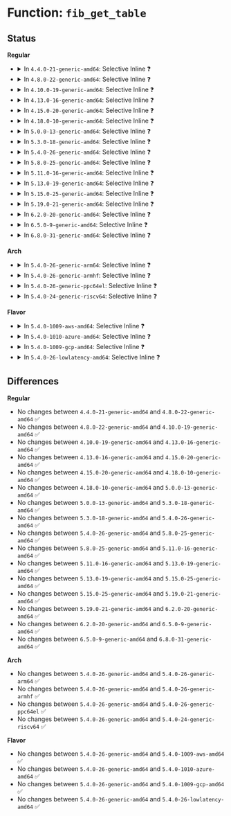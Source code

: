 # Function: <code>fib_get_table</code>

## Status
<b>Regular</b>
<ul>
<li>
<details>
<summary>In <code>4.4.0-21-generic-amd64</code>: Selective Inline ❓</summary>

```c
struct fib_table * fib_get_table(struct net * net, u32 id)
```

```json
{
  "name": "fib_get_table",
  "collision_type": "Unique Global",
  "inline_type": "Selective",
  "funcs": [
    {
      "addr": 18446744071586815678,
      "name": "fib_get_table",
      "external": true,
      "loc": "net/ipv4/fib_frontend.c:115",
      "file": "net/ipv4/fib_frontend.c",
      "inline": "not declared, inlined",
      "caller_inline": [
        "net/ipv4/fib_frontend.c:inet_rtm_delroute",
        "net/ipv4/fib_frontend.c:nl_fib_input",
        "net/ipv4/fib_frontend.c:inet_addr_type",
        "net/ipv4/fib_frontend.c:inet_addr_type_dev_table",
        "net/ipv4/fib_frontend.c:inet_dev_addr_type",
        "net/ipv4/fib_frontend.c:fib_new_table",
        "net/ipv4/fib_frontend.c:fib_unmerge",
        "net/ipv4/fib_frontend.c:ip_rt_ioctl"
      ],
      "caller_func": [
        "net/ipv4/devinet.c:__ip_dev_find",
        "net/ipv4/fib_semantics.c:fib_create_info",
        "net/ipv4/fib_trie.c:fib_route_seq_start",
        "net/ipv4/fib_rules.c:fib4_rule_configure"
      ]
    }
  ],
  "symbols": [
    {
      "addr": 18446744071586818272,
      "name": "fib_get_table",
      "section": ".text",
      "bind": "STB_GLOBAL",
      "size": 80
    }
  ]
}
```
</details>
</li>
<li>
<details>
<summary>In <code>4.8.0-22-generic-amd64</code>: Selective Inline ❓</summary>

```c
struct fib_table * fib_get_table(struct net * net, u32 id)
```

```json
{
  "name": "fib_get_table",
  "collision_type": "Unique Global",
  "inline_type": "Selective",
  "funcs": [
    {
      "addr": 18446744071587266506,
      "name": "fib_get_table",
      "external": true,
      "loc": "net/ipv4/fib_frontend.c:116",
      "file": "net/ipv4/fib_frontend.c",
      "inline": "not declared, inlined",
      "caller_inline": [
        "net/ipv4/fib_frontend.c:nl_fib_input",
        "net/ipv4/fib_frontend.c:inet_rtm_delroute",
        "net/ipv4/fib_frontend.c:ip_rt_ioctl",
        "net/ipv4/fib_frontend.c:inet_addr_type_dev_table",
        "net/ipv4/fib_frontend.c:inet_dev_addr_type",
        "net/ipv4/fib_frontend.c:inet_addr_type",
        "net/ipv4/fib_frontend.c:fib_unmerge",
        "net/ipv4/fib_frontend.c:fib_new_table"
      ],
      "caller_func": [
        "net/ipv4/devinet.c:__ip_dev_find",
        "net/ipv4/fib_semantics.c:fib_create_info",
        "net/ipv4/fib_trie.c:fib_route_seq_start",
        "net/ipv4/fib_rules.c:fib4_rule_configure"
      ]
    }
  ],
  "symbols": [
    {
      "addr": 18446744071587267856,
      "name": "fib_get_table",
      "section": ".text",
      "bind": "STB_GLOBAL",
      "size": 65
    }
  ]
}
```
</details>
</li>
<li>
<details>
<summary>In <code>4.10.0-19-generic-amd64</code>: Selective Inline ❓</summary>

```c
struct fib_table * fib_get_table(struct net * net, u32 id)
```

```json
{
  "name": "fib_get_table",
  "collision_type": "Unique Global",
  "inline_type": "Selective",
  "funcs": [
    {
      "addr": 18446744071587467418,
      "name": "fib_get_table",
      "external": true,
      "loc": "net/ipv4/fib_frontend.c:114",
      "file": "net/ipv4/fib_frontend.c",
      "inline": "not declared, inlined",
      "caller_inline": [
        "net/ipv4/fib_frontend.c:nl_fib_input",
        "net/ipv4/fib_frontend.c:inet_rtm_delroute",
        "net/ipv4/fib_frontend.c:ip_rt_ioctl",
        "net/ipv4/fib_frontend.c:inet_addr_type_dev_table",
        "net/ipv4/fib_frontend.c:inet_dev_addr_type",
        "net/ipv4/fib_frontend.c:inet_addr_type",
        "net/ipv4/fib_frontend.c:fib_unmerge",
        "net/ipv4/fib_frontend.c:fib_unmerge",
        "net/ipv4/fib_frontend.c:fib_new_table"
      ],
      "caller_func": [
        "net/ipv4/devinet.c:__ip_dev_find",
        "net/ipv4/fib_semantics.c:fib_create_info",
        "net/ipv4/fib_trie.c:fib_route_seq_start",
        "net/ipv4/fib_rules.c:fib4_rule_configure"
      ]
    }
  ],
  "symbols": [
    {
      "addr": 18446744071587468784,
      "name": "fib_get_table",
      "section": ".text",
      "bind": "STB_GLOBAL",
      "size": 65
    }
  ]
}
```
</details>
</li>
<li>
<details>
<summary>In <code>4.13.0-16-generic-amd64</code>: Selective Inline ❓</summary>

```c
struct fib_table * fib_get_table(struct net * net, u32 id)
```

```json
{
  "name": "fib_get_table",
  "collision_type": "Unique Global",
  "inline_type": "Selective",
  "funcs": [
    {
      "addr": 18446744071587603902,
      "name": "fib_get_table",
      "external": true,
      "loc": "net/ipv4/fib_frontend.c:114",
      "file": "net/ipv4/fib_frontend.c",
      "inline": "not declared, inlined",
      "caller_inline": [
        "net/ipv4/fib_frontend.c:nl_fib_input",
        "net/ipv4/fib_frontend.c:inet_rtm_delroute",
        "net/ipv4/fib_frontend.c:ip_rt_ioctl",
        "net/ipv4/fib_frontend.c:inet_addr_type_dev_table",
        "net/ipv4/fib_frontend.c:inet_dev_addr_type",
        "net/ipv4/fib_frontend.c:inet_addr_type",
        "net/ipv4/fib_frontend.c:fib_unmerge",
        "net/ipv4/fib_frontend.c:fib_unmerge",
        "net/ipv4/fib_frontend.c:fib_new_table"
      ],
      "caller_func": [
        "net/ipv4/devinet.c:__ip_dev_find",
        "net/ipv4/fib_trie.c:fib_route_seq_start",
        "net/ipv4/fib_rules.c:fib4_rule_configure"
      ]
    }
  ],
  "symbols": [
    {
      "addr": 18446744071587605328,
      "name": "fib_get_table",
      "section": ".text",
      "bind": "STB_GLOBAL",
      "size": 75
    }
  ]
}
```
</details>
</li>
<li>
<details>
<summary>In <code>4.15.0-20-generic-amd64</code>: Selective Inline ❓</summary>

```c
struct fib_table * fib_get_table(struct net * net, u32 id)
```

```json
{
  "name": "fib_get_table",
  "collision_type": "Unique Global",
  "inline_type": "Selective",
  "funcs": [
    {
      "addr": 18446744071588127966,
      "name": "fib_get_table",
      "external": true,
      "loc": "net/ipv4/fib_frontend.c:119",
      "file": "net/ipv4/fib_frontend.c",
      "inline": "not declared, inlined",
      "caller_inline": [
        "net/ipv4/fib_frontend.c:nl_fib_input",
        "net/ipv4/fib_frontend.c:inet_rtm_delroute",
        "net/ipv4/fib_frontend.c:ip_rt_ioctl",
        "net/ipv4/fib_frontend.c:inet_addr_type_dev_table",
        "net/ipv4/fib_frontend.c:inet_dev_addr_type",
        "net/ipv4/fib_frontend.c:inet_addr_type",
        "net/ipv4/fib_frontend.c:fib_unmerge",
        "net/ipv4/fib_frontend.c:fib_unmerge",
        "net/ipv4/fib_frontend.c:fib_new_table"
      ],
      "caller_func": [
        "net/ipv4/devinet.c:__ip_dev_find",
        "net/ipv4/fib_trie.c:fib_route_seq_start",
        "net/ipv4/fib_rules.c:fib4_rule_configure"
      ]
    }
  ],
  "symbols": [
    {
      "addr": 18446744071588129408,
      "name": "fib_get_table",
      "section": ".text",
      "bind": "STB_GLOBAL",
      "size": 75
    }
  ]
}
```
</details>
</li>
<li>
<details>
<summary>In <code>4.18.0-10-generic-amd64</code>: Selective Inline ❓</summary>

```c
struct fib_table * fib_get_table(struct net * net, u32 id)
```

```json
{
  "name": "fib_get_table",
  "collision_type": "Unique Global",
  "inline_type": "Selective",
  "funcs": [
    {
      "addr": 18446744071588482914,
      "name": "fib_get_table",
      "external": true,
      "loc": "net/ipv4/fib_frontend.c:119",
      "file": "net/ipv4/fib_frontend.c",
      "inline": "not declared, inlined",
      "caller_inline": [
        "net/ipv4/fib_frontend.c:nl_fib_input",
        "net/ipv4/fib_frontend.c:inet_rtm_delroute",
        "net/ipv4/fib_frontend.c:ip_rt_ioctl",
        "net/ipv4/fib_frontend.c:inet_addr_type_dev_table",
        "net/ipv4/fib_frontend.c:inet_dev_addr_type",
        "net/ipv4/fib_frontend.c:inet_addr_type",
        "net/ipv4/fib_frontend.c:fib_unmerge",
        "net/ipv4/fib_frontend.c:fib_unmerge",
        "net/ipv4/fib_frontend.c:fib_new_table"
      ],
      "caller_func": [
        "net/core/filter.c:bpf_ipv4_fib_lookup",
        "net/ipv4/devinet.c:__ip_dev_find",
        "net/ipv4/fib_semantics.c:fib_check_nh",
        "net/ipv4/fib_trie.c:fib_route_seq_start",
        "net/ipv4/fib_rules.c:fib4_rule_configure"
      ]
    }
  ],
  "symbols": [
    {
      "addr": 18446744071588485648,
      "name": "fib_get_table",
      "section": ".text",
      "bind": "STB_GLOBAL",
      "size": 75
    }
  ]
}
```
</details>
</li>
<li>
<details>
<summary>In <code>5.0.0-13-generic-amd64</code>: Selective Inline ❓</summary>

```c
struct fib_table * fib_get_table(struct net * net, u32 id)
```

```json
{
  "name": "fib_get_table",
  "collision_type": "Unique Global",
  "inline_type": "Selective",
  "funcs": [
    {
      "addr": 18446744071588677727,
      "name": "fib_get_table",
      "external": true,
      "loc": "net/ipv4/fib_frontend.c:119",
      "file": "net/ipv4/fib_frontend.c",
      "inline": "not declared, inlined",
      "caller_inline": [
        "net/ipv4/fib_frontend.c:nl_fib_input",
        "net/ipv4/fib_frontend.c:inet_dump_fib",
        "net/ipv4/fib_frontend.c:inet_rtm_delroute",
        "net/ipv4/fib_frontend.c:ip_rt_ioctl",
        "net/ipv4/fib_frontend.c:inet_addr_type_dev_table",
        "net/ipv4/fib_frontend.c:inet_dev_addr_type",
        "net/ipv4/fib_frontend.c:inet_addr_type",
        "net/ipv4/fib_frontend.c:fib_unmerge",
        "net/ipv4/fib_frontend.c:fib_unmerge",
        "net/ipv4/fib_frontend.c:fib_new_table"
      ],
      "caller_func": [
        "net/core/filter.c:bpf_ipv4_fib_lookup",
        "net/ipv4/devinet.c:__ip_dev_find",
        "net/ipv4/fib_semantics.c:fib_create_info",
        "net/ipv4/fib_trie.c:fib_route_seq_start",
        "net/ipv4/fib_rules.c:fib4_rule_configure"
      ]
    }
  ],
  "symbols": [
    {
      "addr": 18446744071588680304,
      "name": "fib_get_table",
      "section": ".text",
      "bind": "STB_GLOBAL",
      "size": 75
    }
  ]
}
```
</details>
</li>
<li>
<details>
<summary>In <code>5.3.0-18-generic-amd64</code>: Selective Inline ❓</summary>

```c
struct fib_table * fib_get_table(struct net * net, u32 id)
```

```json
{
  "name": "fib_get_table",
  "collision_type": "Unique Global",
  "inline_type": "Selective",
  "funcs": [
    {
      "addr": 18446744071589089889,
      "name": "fib_get_table",
      "external": true,
      "loc": "net/ipv4/fib_frontend.c:116",
      "file": "net/ipv4/fib_frontend.c",
      "inline": "not declared, inlined",
      "caller_inline": [
        "net/ipv4/fib_frontend.c:inet_dump_fib",
        "net/ipv4/fib_frontend.c:inet_rtm_delroute",
        "net/ipv4/fib_frontend.c:ip_rt_ioctl",
        "net/ipv4/fib_frontend.c:fib_unmerge",
        "net/ipv4/fib_frontend.c:fib_unmerge",
        "net/ipv4/fib_frontend.c:fib_new_table"
      ],
      "caller_func": [
        "net/core/filter.c:bpf_ipv4_fib_lookup",
        "net/ipv4/devinet.c:__ip_dev_find",
        "net/ipv4/fib_semantics.c:fib_check_nh_v4_gw",
        "net/ipv4/fib_trie.c:fib_route_seq_start",
        "net/ipv4/fib_rules.c:fib4_rule_configure"
      ]
    }
  ],
  "symbols": [
    {
      "addr": 18446744071589091744,
      "name": "fib_get_table",
      "section": ".text",
      "bind": "STB_GLOBAL",
      "size": 57
    }
  ]
}
```
</details>
</li>
<li>
<details>
<summary>In <code>5.4.0-26-generic-amd64</code>: Selective Inline ❓</summary>

```c
struct fib_table * fib_get_table(struct net * net, u32 id)
```

```json
{
  "name": "fib_get_table",
  "collision_type": "Unique Global",
  "inline_type": "Selective",
  "funcs": [
    {
      "addr": 18446744071589314049,
      "name": "fib_get_table",
      "external": true,
      "loc": "net/ipv4/fib_frontend.c:116",
      "file": "net/ipv4/fib_frontend.c",
      "inline": "not declared, inlined",
      "caller_inline": [
        "net/ipv4/fib_frontend.c:inet_dump_fib",
        "net/ipv4/fib_frontend.c:inet_rtm_delroute",
        "net/ipv4/fib_frontend.c:ip_rt_ioctl",
        "net/ipv4/fib_frontend.c:fib_unmerge",
        "net/ipv4/fib_frontend.c:fib_unmerge",
        "net/ipv4/fib_frontend.c:fib_new_table"
      ],
      "caller_func": [
        "net/core/filter.c:bpf_ipv4_fib_lookup",
        "net/ipv4/devinet.c:__ip_dev_find",
        "net/ipv4/fib_semantics.c:fib_check_nh_v4_gw",
        "net/ipv4/fib_trie.c:fib_route_seq_start",
        "net/ipv4/fib_rules.c:fib4_rule_configure"
      ]
    }
  ],
  "symbols": [
    {
      "addr": 18446744071589315904,
      "name": "fib_get_table",
      "section": ".text",
      "bind": "STB_GLOBAL",
      "size": 70
    }
  ]
}
```
</details>
</li>
<li>
<details>
<summary>In <code>5.8.0-25-generic-amd64</code>: Selective Inline ❓</summary>

```c
struct fib_table * fib_get_table(struct net * net, u32 id)
```

```json
{
  "name": "fib_get_table",
  "collision_type": "Unique Global",
  "inline_type": "Selective",
  "funcs": [
    {
      "addr": 18446744071590291977,
      "name": "fib_get_table",
      "external": true,
      "loc": "net/ipv4/fib_frontend.c:111",
      "file": "net/ipv4/fib_frontend.c",
      "inline": "not declared, inlined",
      "caller_inline": [
        "net/ipv4/fib_frontend.c:nl_fib_lookup",
        "net/ipv4/fib_frontend.c:inet_dump_fib",
        "net/ipv4/fib_frontend.c:inet_rtm_delroute",
        "net/ipv4/fib_frontend.c:ip_rt_ioctl",
        "net/ipv4/fib_frontend.c:__inet_dev_addr_type",
        "net/ipv4/fib_frontend.c:fib_unmerge",
        "net/ipv4/fib_frontend.c:fib_unmerge",
        "net/ipv4/fib_frontend.c:fib_new_table"
      ],
      "caller_func": [
        "net/core/filter.c:bpf_ipv4_fib_lookup",
        "net/ipv4/devinet.c:__ip_dev_find",
        "net/ipv4/fib_semantics.c:fib_check_nh_v4_gw",
        "net/ipv4/fib_trie.c:fib_route_seq_start",
        "net/ipv4/fib_trie.c:fib_find_matching_alias",
        "net/ipv4/fib_rules.c:fib4_rule_configure"
      ]
    }
  ],
  "symbols": [
    {
      "addr": 18446744071590294288,
      "name": "fib_get_table",
      "section": ".text",
      "bind": "STB_GLOBAL",
      "size": 57
    }
  ]
}
```
</details>
</li>
<li>
<details>
<summary>In <code>5.11.0-16-generic-amd64</code>: Selective Inline ❓</summary>

```c
struct fib_table * fib_get_table(struct net * net, u32 id)
```

```json
{
  "name": "fib_get_table",
  "collision_type": "Unique Global",
  "inline_type": "Selective",
  "funcs": [
    {
      "addr": 18446744071590344873,
      "name": "fib_get_table",
      "external": true,
      "loc": "net/ipv4/fib_frontend.c:111",
      "file": "net/ipv4/fib_frontend.c",
      "inline": "not declared, inlined",
      "caller_inline": [
        "net/ipv4/fib_frontend.c:nl_fib_lookup",
        "net/ipv4/fib_frontend.c:inet_dump_fib",
        "net/ipv4/fib_frontend.c:inet_rtm_delroute",
        "net/ipv4/fib_frontend.c:ip_rt_ioctl",
        "net/ipv4/fib_frontend.c:__inet_dev_addr_type",
        "net/ipv4/fib_frontend.c:fib_unmerge",
        "net/ipv4/fib_frontend.c:fib_unmerge",
        "net/ipv4/fib_frontend.c:fib_new_table"
      ],
      "caller_func": [
        "net/core/filter.c:bpf_ipv4_fib_lookup",
        "net/ipv4/devinet.c:__ip_dev_find",
        "net/ipv4/fib_semantics.c:fib_check_nh_v4_gw",
        "net/ipv4/fib_trie.c:fib_route_seq_start",
        "net/ipv4/fib_trie.c:fib_find_matching_alias",
        "net/ipv4/fib_rules.c:fib4_rule_configure"
      ]
    }
  ],
  "symbols": [
    {
      "addr": 18446744071590347280,
      "name": "fib_get_table",
      "section": ".text",
      "bind": "STB_GLOBAL",
      "size": 57
    }
  ]
}
```
</details>
</li>
<li>
<details>
<summary>In <code>5.13.0-19-generic-amd64</code>: Selective Inline ❓</summary>

```c
struct fib_table * fib_get_table(struct net * net, u32 id)
```

```json
{
  "name": "fib_get_table",
  "collision_type": "Unique Global",
  "inline_type": "Selective",
  "funcs": [
    {
      "addr": 18446744071590260681,
      "name": "fib_get_table",
      "external": true,
      "loc": "net/ipv4/fib_frontend.c:111",
      "file": "net/ipv4/fib_frontend.c",
      "inline": "not declared, inlined",
      "caller_inline": [
        "net/ipv4/fib_frontend.c:nl_fib_lookup",
        "net/ipv4/fib_frontend.c:inet_dump_fib",
        "net/ipv4/fib_frontend.c:inet_rtm_delroute",
        "net/ipv4/fib_frontend.c:ip_rt_ioctl",
        "net/ipv4/fib_frontend.c:__inet_dev_addr_type",
        "net/ipv4/fib_frontend.c:fib_unmerge",
        "net/ipv4/fib_frontend.c:fib_unmerge",
        "net/ipv4/fib_frontend.c:fib_new_table"
      ],
      "caller_func": [
        "net/core/filter.c:bpf_ipv4_fib_lookup",
        "net/ipv4/devinet.c:__ip_dev_find",
        "net/ipv4/fib_semantics.c:fib_check_nh_v4_gw",
        "net/ipv4/fib_trie.c:fib_route_seq_start",
        "net/ipv4/fib_trie.c:fib_alias_hw_flags_set",
        "net/ipv4/fib_rules.c:fib4_rule_configure"
      ]
    }
  ],
  "symbols": [
    {
      "addr": 18446744071590263088,
      "name": "fib_get_table",
      "section": ".text",
      "bind": "STB_GLOBAL",
      "size": 57
    }
  ]
}
```
</details>
</li>
<li>
<details>
<summary>In <code>5.15.0-25-generic-amd64</code>: Selective Inline ❓</summary>

```c
struct fib_table * fib_get_table(struct net * net, u32 id)
```

```json
{
  "name": "fib_get_table",
  "collision_type": "Unique Global",
  "inline_type": "Selective",
  "funcs": [
    {
      "addr": 18446744071591044601,
      "name": "fib_get_table",
      "external": true,
      "loc": "net/ipv4/fib_frontend.c:111",
      "file": "net/ipv4/fib_frontend.c",
      "inline": "not declared, inlined",
      "caller_inline": [
        "net/ipv4/fib_frontend.c:nl_fib_lookup",
        "net/ipv4/fib_frontend.c:inet_dump_fib",
        "net/ipv4/fib_frontend.c:inet_rtm_delroute",
        "net/ipv4/fib_frontend.c:ip_rt_ioctl",
        "net/ipv4/fib_frontend.c:__inet_dev_addr_type",
        "net/ipv4/fib_frontend.c:fib_unmerge",
        "net/ipv4/fib_frontend.c:fib_unmerge",
        "net/ipv4/fib_frontend.c:fib_new_table"
      ],
      "caller_func": [
        "net/core/filter.c:bpf_ipv4_fib_lookup",
        "net/ipv4/devinet.c:__ip_dev_find",
        "net/ipv4/fib_semantics.c:fib_check_nh_v4_gw",
        "net/ipv4/fib_trie.c:fib_route_seq_start",
        "net/ipv4/fib_trie.c:fib_alias_hw_flags_set",
        "net/ipv4/fib_rules.c:fib4_rule_configure"
      ]
    }
  ],
  "symbols": [
    {
      "addr": 18446744071591047744,
      "name": "fib_get_table",
      "section": ".text",
      "bind": "STB_GLOBAL",
      "size": 57
    }
  ]
}
```
</details>
</li>
<li>
<details>
<summary>In <code>5.19.0-21-generic-amd64</code>: Selective Inline ❓</summary>

```c
struct fib_table * fib_get_table(struct net * net, u32 id)
```

```json
{
  "name": "fib_get_table",
  "collision_type": "Unique Global",
  "inline_type": "Selective",
  "funcs": [
    {
      "addr": 18446744071592692966,
      "name": "fib_get_table",
      "external": true,
      "loc": "net/ipv4/fib_frontend.c:112",
      "file": "net/ipv4/fib_frontend.c",
      "inline": "not declared, inlined",
      "caller_inline": [
        "net/ipv4/fib_frontend.c:nl_fib_lookup",
        "net/ipv4/fib_frontend.c:inet_dump_fib",
        "net/ipv4/fib_frontend.c:inet_rtm_delroute",
        "net/ipv4/fib_frontend.c:ip_rt_ioctl",
        "net/ipv4/fib_frontend.c:__inet_dev_addr_type",
        "net/ipv4/fib_frontend.c:fib_unmerge",
        "net/ipv4/fib_frontend.c:fib_unmerge",
        "net/ipv4/fib_frontend.c:fib_new_table"
      ],
      "caller_func": [
        "net/core/filter.c:bpf_ipv4_fib_lookup",
        "net/ipv4/devinet.c:__ip_dev_find",
        "net/ipv4/fib_semantics.c:fib_check_nh_v4_gw",
        "net/ipv4/fib_trie.c:fib_route_seq_start",
        "net/ipv4/fib_trie.c:fib_alias_hw_flags_set",
        "net/ipv4/fib_rules.c:fib4_rule_configure"
      ]
    }
  ],
  "symbols": [
    {
      "addr": 18446744071592696384,
      "name": "fib_get_table",
      "section": ".text",
      "bind": "STB_GLOBAL",
      "size": 65
    }
  ]
}
```
</details>
</li>
<li>
<details>
<summary>In <code>6.2.0-20-generic-amd64</code>: Selective Inline ❓</summary>

```c
struct fib_table * fib_get_table(struct net * net, u32 id)
```

```json
{
  "name": "fib_get_table",
  "collision_type": "Unique Global",
  "inline_type": "Selective",
  "funcs": [
    {
      "addr": 18446744071594562038,
      "name": "fib_get_table",
      "external": true,
      "loc": "net/ipv4/fib_frontend.c:112",
      "file": "net/ipv4/fib_frontend.c",
      "inline": "not declared, inlined",
      "caller_inline": [
        "net/ipv4/fib_frontend.c:nl_fib_lookup",
        "net/ipv4/fib_frontend.c:inet_dump_fib",
        "net/ipv4/fib_frontend.c:inet_rtm_delroute",
        "net/ipv4/fib_frontend.c:ip_rt_ioctl",
        "net/ipv4/fib_frontend.c:__inet_dev_addr_type",
        "net/ipv4/fib_frontend.c:fib_unmerge",
        "net/ipv4/fib_frontend.c:fib_unmerge",
        "net/ipv4/fib_frontend.c:fib_new_table"
      ],
      "caller_func": [
        "net/core/filter.c:bpf_ipv4_fib_lookup",
        "net/ipv4/devinet.c:__ip_dev_find",
        "net/ipv4/fib_semantics.c:fib_check_nh_v4_gw",
        "net/ipv4/fib_trie.c:fib_route_seq_start",
        "net/ipv4/fib_trie.c:fib_alias_hw_flags_set",
        "net/ipv4/fib_rules.c:fib4_rule_configure"
      ]
    }
  ],
  "symbols": [
    {
      "addr": 18446744071594565632,
      "name": "fib_get_table",
      "section": ".text",
      "bind": "STB_GLOBAL",
      "size": 65
    }
  ]
}
```
</details>
</li>
<li>
<details>
<summary>In <code>6.5.0-9-generic-amd64</code>: Selective Inline ❓</summary>

```c
struct fib_table * fib_get_table(struct net * net, u32 id)
```

```json
{
  "name": "fib_get_table",
  "collision_type": "Unique Global",
  "inline_type": "Selective",
  "funcs": [
    {
      "addr": 18446744071594953782,
      "name": "fib_get_table",
      "external": true,
      "loc": "net/ipv4/fib_frontend.c:112",
      "file": "net/ipv4/fib_frontend.c",
      "inline": "not declared, inlined",
      "caller_inline": [
        "net/ipv4/fib_frontend.c:nl_fib_lookup",
        "net/ipv4/fib_frontend.c:inet_dump_fib",
        "net/ipv4/fib_frontend.c:inet_rtm_delroute",
        "net/ipv4/fib_frontend.c:ip_rt_ioctl",
        "net/ipv4/fib_frontend.c:__inet_dev_addr_type",
        "net/ipv4/fib_frontend.c:fib_unmerge",
        "net/ipv4/fib_frontend.c:fib_unmerge",
        "net/ipv4/fib_frontend.c:fib_new_table"
      ],
      "caller_func": [
        "net/core/filter.c:bpf_ipv4_fib_lookup",
        "net/ipv4/devinet.c:__ip_dev_find",
        "net/ipv4/fib_semantics.c:fib_check_nh_v4_gw",
        "net/ipv4/fib_trie.c:fib_route_seq_start",
        "net/ipv4/fib_trie.c:fib_alias_hw_flags_set",
        "net/ipv4/fib_rules.c:fib4_rule_configure"
      ]
    }
  ],
  "symbols": [
    {
      "addr": 18446744071594957456,
      "name": "fib_get_table",
      "section": ".text",
      "bind": "STB_GLOBAL",
      "size": 65
    }
  ]
}
```
</details>
</li>
<li>
<details>
<summary>In <code>6.8.0-31-generic-amd64</code>: Selective Inline ❓</summary>

```c
struct fib_table * fib_get_table(struct net * net, u32 id)
```

```json
{
  "name": "fib_get_table",
  "collision_type": "Unique Global",
  "inline_type": "Selective",
  "funcs": [
    {
      "addr": 18446744071595766198,
      "name": "fib_get_table",
      "external": true,
      "loc": "net/ipv4/fib_frontend.c:112",
      "file": "net/ipv4/fib_frontend.c",
      "inline": "not declared, inlined",
      "caller_inline": [
        "net/ipv4/fib_frontend.c:nl_fib_lookup",
        "net/ipv4/fib_frontend.c:inet_dump_fib",
        "net/ipv4/fib_frontend.c:inet_rtm_delroute",
        "net/ipv4/fib_frontend.c:ip_rt_ioctl",
        "net/ipv4/fib_frontend.c:__inet_dev_addr_type",
        "net/ipv4/fib_frontend.c:fib_unmerge",
        "net/ipv4/fib_frontend.c:fib_unmerge",
        "net/ipv4/fib_frontend.c:fib_new_table"
      ],
      "caller_func": [
        "net/core/filter.c:bpf_ipv4_fib_lookup",
        "net/ipv4/devinet.c:__ip_dev_find",
        "net/ipv4/fib_semantics.c:fib_check_nh_v4_gw",
        "net/ipv4/fib_trie.c:fib_route_seq_start",
        "net/ipv4/fib_trie.c:fib_alias_hw_flags_set",
        "net/ipv4/fib_rules.c:fib4_rule_configure"
      ]
    }
  ],
  "symbols": [
    {
      "addr": 18446744071595769936,
      "name": "fib_get_table",
      "section": ".text",
      "bind": "STB_GLOBAL",
      "size": 65
    }
  ]
}
```
</details>
</li>
</ul>
<b>Arch</b>
<ul>
<li>
<details>
<summary>In <code>5.4.0-26-generic-arm64</code>: Selective Inline ❓</summary>

```c
struct fib_table * fib_get_table(struct net * net, u32 id)
```

```json
{
  "name": "fib_get_table",
  "collision_type": "Unique Global",
  "inline_type": "Selective",
  "funcs": [
    {
      "addr": 18446603336502951500,
      "name": "fib_get_table",
      "external": true,
      "loc": "net/ipv4/fib_frontend.c:116",
      "file": "net/ipv4/fib_frontend.c",
      "inline": "not declared, inlined",
      "caller_inline": [
        "net/ipv4/fib_frontend.c:inet_dump_fib",
        "net/ipv4/fib_frontend.c:inet_rtm_delroute",
        "net/ipv4/fib_frontend.c:ip_rt_ioctl",
        "net/ipv4/fib_frontend.c:fib_unmerge",
        "net/ipv4/fib_frontend.c:fib_unmerge",
        "net/ipv4/fib_frontend.c:fib_new_table"
      ],
      "caller_func": [
        "net/core/filter.c:bpf_ipv4_fib_lookup",
        "net/ipv4/devinet.c:__ip_dev_find",
        "net/ipv4/fib_semantics.c:fib_check_nh_v4_gw",
        "net/ipv4/fib_trie.c:fib_route_seq_start",
        "net/ipv4/fib_rules.c:fib4_rule_configure"
      ]
    }
  ],
  "symbols": [
    {
      "addr": 18446603336502954216,
      "name": "fib_get_table",
      "section": ".text",
      "bind": "STB_GLOBAL",
      "size": 100
    }
  ]
}
```
</details>
</li>
<li>
<details>
<summary>In <code>5.4.0-26-generic-armhf</code>: Selective Inline ❓</summary>

```c
struct fib_table * fib_get_table(struct net * net, u32 id)
```

```json
{
  "name": "fib_get_table",
  "collision_type": "Unique Global",
  "inline_type": "Selective",
  "funcs": [
    {
      "addr": 3235640104,
      "name": "fib_get_table",
      "external": true,
      "loc": "net/ipv4/fib_frontend.c:116",
      "file": "net/ipv4/fib_frontend.c",
      "inline": "not declared, inlined",
      "caller_inline": [
        "net/ipv4/fib_frontend.c:nl_fib_input",
        "net/ipv4/fib_frontend.c:inet_dump_fib",
        "net/ipv4/fib_frontend.c:inet_rtm_delroute",
        "net/ipv4/fib_frontend.c:ip_rt_ioctl",
        "net/ipv4/fib_frontend.c:rtentry_to_fib_config",
        "net/ipv4/fib_frontend.c:inet_addr_type_dev_table",
        "net/ipv4/fib_frontend.c:inet_dev_addr_type",
        "net/ipv4/fib_frontend.c:inet_addr_type",
        "net/ipv4/fib_frontend.c:fib_unmerge",
        "net/ipv4/fib_frontend.c:fib_unmerge",
        "net/ipv4/fib_frontend.c:fib_new_table"
      ],
      "caller_func": [
        "net/core/filter.c:bpf_ipv4_fib_lookup",
        "net/ipv4/devinet.c:__ip_dev_find",
        "net/ipv4/fib_semantics.c:fib_check_nh",
        "net/ipv4/fib_trie.c:fib_route_seq_start",
        "net/ipv4/fib_rules.c:fib4_rule_configure"
      ]
    }
  ],
  "symbols": [
    {
      "addr": 3235644184,
      "name": "fib_get_table",
      "section": ".text",
      "bind": "STB_GLOBAL",
      "size": 84
    }
  ]
}
```
</details>
</li>
<li>
<details>
<summary>In <code>5.4.0-26-generic-ppc64el</code>: Selective Inline ❓</summary>

```c
struct fib_table * fib_get_table(struct net * net, u32 id)
```

```json
{
  "name": "fib_get_table",
  "collision_type": "Unique Global",
  "inline_type": "Selective",
  "funcs": [
    {
      "addr": 13835058055296624880,
      "name": "fib_get_table",
      "external": true,
      "loc": "net/ipv4/fib_frontend.c:116",
      "file": "net/ipv4/fib_frontend.c",
      "inline": "not declared, inlined",
      "caller_inline": [
        "net/ipv4/fib_frontend.c:nl_fib_lookup",
        "net/ipv4/fib_frontend.c:inet_dump_fib",
        "net/ipv4/fib_frontend.c:inet_rtm_delroute",
        "net/ipv4/fib_frontend.c:ip_rt_ioctl",
        "net/ipv4/fib_frontend.c:__inet_dev_addr_type",
        "net/ipv4/fib_frontend.c:fib_unmerge",
        "net/ipv4/fib_frontend.c:fib_unmerge",
        "net/ipv4/fib_frontend.c:fib_new_table"
      ],
      "caller_func": [
        "net/core/filter.c:bpf_ipv4_fib_lookup",
        "net/ipv4/devinet.c:__ip_dev_find",
        "net/ipv4/fib_semantics.c:fib_check_nh_v4_gw",
        "net/ipv4/fib_trie.c:fib_route_seq_start",
        "net/ipv4/fib_rules.c:fib4_rule_configure"
      ]
    }
  ],
  "symbols": [
    {
      "addr": 13835058055296629216,
      "name": "fib_get_table",
      "section": ".text",
      "bind": "STB_GLOBAL",
      "size": 128
    }
  ]
}
```
</details>
</li>
<li>
<details>
<summary>In <code>5.4.0-24-generic-riscv64</code>: Selective Inline ❓</summary>

```c
struct fib_table * fib_get_table(struct net * net, u32 id)
```

```json
{
  "name": "fib_get_table",
  "collision_type": "Unique Global",
  "inline_type": "Selective",
  "funcs": [
    {
      "addr": 18446743936279033688,
      "name": "fib_get_table",
      "external": true,
      "loc": "net/ipv4/fib_frontend.c:116",
      "file": "net/ipv4/fib_frontend.c",
      "inline": "not declared, inlined",
      "caller_inline": [
        "net/ipv4/fib_frontend.c:nl_fib_lookup",
        "net/ipv4/fib_frontend.c:inet_dump_fib",
        "net/ipv4/fib_frontend.c:inet_rtm_delroute",
        "net/ipv4/fib_frontend.c:ip_rt_ioctl",
        "net/ipv4/fib_frontend.c:__inet_dev_addr_type",
        "net/ipv4/fib_frontend.c:fib_unmerge",
        "net/ipv4/fib_frontend.c:fib_unmerge",
        "net/ipv4/fib_frontend.c:fib_new_table"
      ],
      "caller_func": [
        "net/core/filter.c:bpf_ipv4_fib_lookup",
        "net/ipv4/devinet.c:__ip_dev_find",
        "net/ipv4/fib_semantics.c:fib_check_nh_v4_gw",
        "net/ipv4/fib_trie.c:fib_route_seq_start",
        "net/ipv4/fib_rules.c:fib4_rule_configure"
      ]
    }
  ],
  "symbols": [
    {
      "addr": 18446743936279037236,
      "name": "fib_get_table",
      "section": ".text",
      "bind": "STB_GLOBAL",
      "size": 84
    }
  ]
}
```
</details>
</li>
</ul>
<b>Flavor</b>
<ul>
<li>
<details>
<summary>In <code>5.4.0-1009-aws-amd64</code>: Selective Inline ❓</summary>

```c
struct fib_table * fib_get_table(struct net * net, u32 id)
```

```json
{
  "name": "fib_get_table",
  "collision_type": "Unique Global",
  "inline_type": "Selective",
  "funcs": [
    {
      "addr": 18446744071588920225,
      "name": "fib_get_table",
      "external": true,
      "loc": "net/ipv4/fib_frontend.c:116",
      "file": "net/ipv4/fib_frontend.c",
      "inline": "not declared, inlined",
      "caller_inline": [
        "net/ipv4/fib_frontend.c:inet_dump_fib",
        "net/ipv4/fib_frontend.c:inet_rtm_delroute",
        "net/ipv4/fib_frontend.c:ip_rt_ioctl",
        "net/ipv4/fib_frontend.c:fib_unmerge",
        "net/ipv4/fib_frontend.c:fib_unmerge",
        "net/ipv4/fib_frontend.c:fib_new_table"
      ],
      "caller_func": [
        "net/core/filter.c:bpf_ipv4_fib_lookup",
        "net/ipv4/devinet.c:__ip_dev_find",
        "net/ipv4/fib_semantics.c:fib_check_nh_v4_gw",
        "net/ipv4/fib_trie.c:fib_route_seq_start",
        "net/ipv4/fib_rules.c:fib4_rule_configure"
      ]
    }
  ],
  "symbols": [
    {
      "addr": 18446744071588922080,
      "name": "fib_get_table",
      "section": ".text",
      "bind": "STB_GLOBAL",
      "size": 70
    }
  ]
}
```
</details>
</li>
<li>
<details>
<summary>In <code>5.4.0-1010-azure-amd64</code>: Selective Inline ❓</summary>

```c
struct fib_table * fib_get_table(struct net * net, u32 id)
```

```json
{
  "name": "fib_get_table",
  "collision_type": "Unique Global",
  "inline_type": "Selective",
  "funcs": [
    {
      "addr": 18446744071588632161,
      "name": "fib_get_table",
      "external": true,
      "loc": "net/ipv4/fib_frontend.c:116",
      "file": "net/ipv4/fib_frontend.c",
      "inline": "not declared, inlined",
      "caller_inline": [
        "net/ipv4/fib_frontend.c:inet_dump_fib",
        "net/ipv4/fib_frontend.c:inet_rtm_delroute",
        "net/ipv4/fib_frontend.c:ip_rt_ioctl",
        "net/ipv4/fib_frontend.c:fib_unmerge",
        "net/ipv4/fib_frontend.c:fib_unmerge",
        "net/ipv4/fib_frontend.c:fib_new_table"
      ],
      "caller_func": [
        "net/core/filter.c:bpf_ipv4_fib_lookup",
        "net/ipv4/devinet.c:__ip_dev_find",
        "net/ipv4/fib_semantics.c:fib_check_nh_v4_gw",
        "net/ipv4/fib_trie.c:fib_route_seq_start",
        "net/ipv4/fib_rules.c:fib4_rule_configure"
      ]
    }
  ],
  "symbols": [
    {
      "addr": 18446744071588634016,
      "name": "fib_get_table",
      "section": ".text",
      "bind": "STB_GLOBAL",
      "size": 70
    }
  ]
}
```
</details>
</li>
<li>
<details>
<summary>In <code>5.4.0-1009-gcp-amd64</code>: Selective Inline ❓</summary>

```c
struct fib_table * fib_get_table(struct net * net, u32 id)
```

```json
{
  "name": "fib_get_table",
  "collision_type": "Unique Global",
  "inline_type": "Selective",
  "funcs": [
    {
      "addr": 18446744071589356609,
      "name": "fib_get_table",
      "external": true,
      "loc": "net/ipv4/fib_frontend.c:116",
      "file": "net/ipv4/fib_frontend.c",
      "inline": "not declared, inlined",
      "caller_inline": [
        "net/ipv4/fib_frontend.c:inet_dump_fib",
        "net/ipv4/fib_frontend.c:inet_rtm_delroute",
        "net/ipv4/fib_frontend.c:ip_rt_ioctl",
        "net/ipv4/fib_frontend.c:fib_unmerge",
        "net/ipv4/fib_frontend.c:fib_unmerge",
        "net/ipv4/fib_frontend.c:fib_new_table"
      ],
      "caller_func": [
        "net/core/filter.c:bpf_ipv4_fib_lookup",
        "net/ipv4/devinet.c:__ip_dev_find",
        "net/ipv4/fib_semantics.c:fib_check_nh_v4_gw",
        "net/ipv4/fib_trie.c:fib_route_seq_start",
        "net/ipv4/fib_rules.c:fib4_rule_configure"
      ]
    }
  ],
  "symbols": [
    {
      "addr": 18446744071589358464,
      "name": "fib_get_table",
      "section": ".text",
      "bind": "STB_GLOBAL",
      "size": 70
    }
  ]
}
```
</details>
</li>
<li>
<details>
<summary>In <code>5.4.0-26-lowlatency-amd64</code>: Selective Inline ❓</summary>

```c
struct fib_table * fib_get_table(struct net * net, u32 id)
```

```json
{
  "name": "fib_get_table",
  "collision_type": "Unique Global",
  "inline_type": "Selective",
  "funcs": [
    {
      "addr": 18446744071589399033,
      "name": "fib_get_table",
      "external": true,
      "loc": "net/ipv4/fib_frontend.c:116",
      "file": "net/ipv4/fib_frontend.c",
      "inline": "not declared, inlined",
      "caller_inline": [
        "net/ipv4/fib_frontend.c:inet_dump_fib",
        "net/ipv4/fib_frontend.c:inet_rtm_delroute",
        "net/ipv4/fib_frontend.c:ip_rt_ioctl",
        "net/ipv4/fib_frontend.c:fib_unmerge",
        "net/ipv4/fib_frontend.c:fib_unmerge",
        "net/ipv4/fib_frontend.c:fib_new_table"
      ],
      "caller_func": [
        "net/core/filter.c:bpf_ipv4_fib_lookup",
        "net/ipv4/devinet.c:__ip_dev_find",
        "net/ipv4/fib_semantics.c:fib_check_nh_v4_gw",
        "net/ipv4/fib_trie.c:fib_route_seq_start",
        "net/ipv4/fib_rules.c:fib4_rule_configure"
      ]
    }
  ],
  "symbols": [
    {
      "addr": 18446744071589401136,
      "name": "fib_get_table",
      "section": ".text",
      "bind": "STB_GLOBAL",
      "size": 70
    }
  ]
}
```
</details>
</li>
</ul>

## Differences
<b>Regular</b>
<ul>
<li>
No changes between <code>4.4.0-21-generic-amd64</code> and <code>4.8.0-22-generic-amd64</code> ✅
</li>
<li>
No changes between <code>4.8.0-22-generic-amd64</code> and <code>4.10.0-19-generic-amd64</code> ✅
</li>
<li>
No changes between <code>4.10.0-19-generic-amd64</code> and <code>4.13.0-16-generic-amd64</code> ✅
</li>
<li>
No changes between <code>4.13.0-16-generic-amd64</code> and <code>4.15.0-20-generic-amd64</code> ✅
</li>
<li>
No changes between <code>4.15.0-20-generic-amd64</code> and <code>4.18.0-10-generic-amd64</code> ✅
</li>
<li>
No changes between <code>4.18.0-10-generic-amd64</code> and <code>5.0.0-13-generic-amd64</code> ✅
</li>
<li>
No changes between <code>5.0.0-13-generic-amd64</code> and <code>5.3.0-18-generic-amd64</code> ✅
</li>
<li>
No changes between <code>5.3.0-18-generic-amd64</code> and <code>5.4.0-26-generic-amd64</code> ✅
</li>
<li>
No changes between <code>5.4.0-26-generic-amd64</code> and <code>5.8.0-25-generic-amd64</code> ✅
</li>
<li>
No changes between <code>5.8.0-25-generic-amd64</code> and <code>5.11.0-16-generic-amd64</code> ✅
</li>
<li>
No changes between <code>5.11.0-16-generic-amd64</code> and <code>5.13.0-19-generic-amd64</code> ✅
</li>
<li>
No changes between <code>5.13.0-19-generic-amd64</code> and <code>5.15.0-25-generic-amd64</code> ✅
</li>
<li>
No changes between <code>5.15.0-25-generic-amd64</code> and <code>5.19.0-21-generic-amd64</code> ✅
</li>
<li>
No changes between <code>5.19.0-21-generic-amd64</code> and <code>6.2.0-20-generic-amd64</code> ✅
</li>
<li>
No changes between <code>6.2.0-20-generic-amd64</code> and <code>6.5.0-9-generic-amd64</code> ✅
</li>
<li>
No changes between <code>6.5.0-9-generic-amd64</code> and <code>6.8.0-31-generic-amd64</code> ✅
</li>
</ul>
<b>Arch</b>
<ul>
<li>
No changes between <code>5.4.0-26-generic-amd64</code> and <code>5.4.0-26-generic-arm64</code> ✅
</li>
<li>
No changes between <code>5.4.0-26-generic-amd64</code> and <code>5.4.0-26-generic-armhf</code> ✅
</li>
<li>
No changes between <code>5.4.0-26-generic-amd64</code> and <code>5.4.0-26-generic-ppc64el</code> ✅
</li>
<li>
No changes between <code>5.4.0-26-generic-amd64</code> and <code>5.4.0-24-generic-riscv64</code> ✅
</li>
</ul>
<b>Flavor</b>
<ul>
<li>
No changes between <code>5.4.0-26-generic-amd64</code> and <code>5.4.0-1009-aws-amd64</code> ✅
</li>
<li>
No changes between <code>5.4.0-26-generic-amd64</code> and <code>5.4.0-1010-azure-amd64</code> ✅
</li>
<li>
No changes between <code>5.4.0-26-generic-amd64</code> and <code>5.4.0-1009-gcp-amd64</code> ✅
</li>
<li>
No changes between <code>5.4.0-26-generic-amd64</code> and <code>5.4.0-26-lowlatency-amd64</code> ✅
</li>
</ul>
